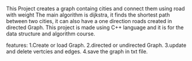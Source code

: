 This Project creates a graph containg cities and connect them using road with weight
The main algorithm is dijkstra, it finds the shortest path between two cities, it can also have a one direction roads created in directed Graph.
This project is made using C++ language and it is for the data structure and algorithm course.

features:
1.Create or load Graph.
2.directed or undirected Graph.
3.update and delete vertcies and edges.
4.save the graph in txt file.
